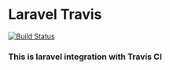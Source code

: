 # Laravel Travis

[![Build Status](https://travis-ci.org/SudipKatwal/laravel-travis.svg?branch=master)](https://travis-ci.org/SudipKatwal/laravel-travis)

### This is laravel integration with Travis CI